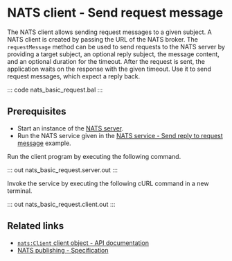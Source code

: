 # NATS client - Send request message

The NATS client allows sending request messages to a given subject. A NATS client is created by passing the URL of the NATS broker. The `requestMessage` method can be used to send requests to the NATS server by providing a target subject, an optional reply subject, the message content, and an optional duration for the timeout. After the request is sent, the application waits on the response with the given timeout. Use it to send request messages, which expect a reply back.

::: code nats_basic_request.bal :::

## Prerequisites
- Start an instance of the [NATS server](https://docs.nats.io/nats-concepts/what-is-nats/walkthrough_setup).
- Run the NATS service given in the [NATS service - Send reply to request message](/learn/by-example/nats-basic-reply/) example.

Run the client program by executing the following command.

::: out nats_basic_request.server.out :::

Invoke the service by executing the following cURL command in a new terminal.

::: out nats_basic_request.client.out :::

## Related links
- [`nats:Client` client object - API documentation](https://lib.ballerina.io/ballerinax/nats/latest/clients/Client)
- [NATS publishing - Specification](https://github.com/ballerina-platform/module-ballerinax-nats/blob/master/docs/spec/spec.md#3-publishing)
